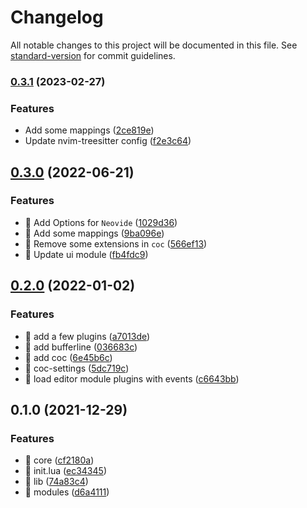 # Changelog

All notable changes to this project will be documented in this file. See [standard-version](https://github.com/conventional-changelog/standard-version) for commit guidelines.

### [0.3.1](https://github.com/MuXiu1997/nvim/compare/v0.3.0...v0.3.1) (2023-02-27)


### Features

* Add some mappings ([2ce819e](https://github.com/MuXiu1997/nvim/commit/2ce819ecfed36452ad959d80eda43dc02327af23))
* Update nvim-treesitter config ([f2e3c64](https://github.com/MuXiu1997/nvim/commit/f2e3c64001045e67d5ed11818a00a5cd2a0423ab))

## [0.3.0](https://github.com/MuXiu1997/nvim/compare/v0.2.0...v0.3.0) (2022-06-21)


### Features

* 🎸 Add Options for `Neovide` ([1029d36](https://github.com/MuXiu1997/nvim/commit/1029d36fed1255bb4ee86a2563a5854981a884c9))
* 🎸 Add some mappings ([9ba096e](https://github.com/MuXiu1997/nvim/commit/9ba096e8d4fc3ac86d2af0e713469cff66b44bb2))
* 🎸 Remove some extensions in `coc` ([566ef13](https://github.com/MuXiu1997/nvim/commit/566ef13929a637cda1a2b87c3197b9c16df29c9c))
* 🎸 Update ui module ([fb4fdc9](https://github.com/MuXiu1997/nvim/commit/fb4fdc9d3c47627dd61944b55c21662d47f62215))

## [0.2.0](https://github.com/MuXiu1997/nvim/compare/v0.1.0...v0.2.0) (2022-01-02)


### Features

* 🎸 add a few plugins ([a7013de](https://github.com/MuXiu1997/nvim/commit/a7013dee91b49a651dbe74610611a8879de207ab))
* 🎸 add bufferline ([036683c](https://github.com/MuXiu1997/nvim/commit/036683cf41a3e5c4e2d1a453cbb940e91b0e957d))
* 🎸 add coc ([6e45b6c](https://github.com/MuXiu1997/nvim/commit/6e45b6ceb35b57a34d9dd87dbd5e78343b3a6ebd))
* 🎸 coc-settings ([5dc719c](https://github.com/MuXiu1997/nvim/commit/5dc719cef1b6c6f138f8c1e7e8459b56e65c04bc))
* 🎸 load editor module plugins with events ([c6643bb](https://github.com/MuXiu1997/nvim/commit/c6643bb3ee2f93298b7fbd50a4f5b76c60aaa3e0))

## 0.1.0 (2021-12-29)


### Features

* 🎸 core ([cf2180a](https://github.com/MuXiu1997/nvim/commit/cf2180a7f84b798bb3011df7b34a7d6a553cce5b))
* 🎸 init.lua ([ec34345](https://github.com/MuXiu1997/nvim/commit/ec34345ff3e0c7d06e10e75efcdb20090c4b5651))
* 🎸 lib ([74a83c4](https://github.com/MuXiu1997/nvim/commit/74a83c44473c55e3ba9e7b2922a9c88412577621))
* 🎸 modules ([d6a4111](https://github.com/MuXiu1997/nvim/commit/d6a41115ebbe140e20c8682c6d165064a3c674ee))

